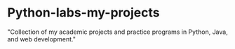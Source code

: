 # Python-labs-my-projects
"Collection of my academic projects and practice programs in Python, Java, and web development."
